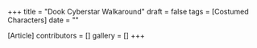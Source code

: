 +++
title = "Dook Cyberstar Walkaround"
draft = false
tags = [Costumed Characters]
date = ""

[Article]
contributors = []
gallery = []
+++
